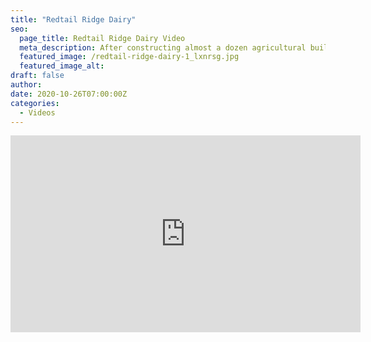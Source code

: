 ```yaml
---
title: "Redtail Ridge Dairy"
seo:
  page_title: Redtail Ridge Dairy Video
  meta_description: After constructing almost a dozen agricultural buildings on Redtail Ridge’s 1,250-cow dairy, Fox Structures proved to be a go-to source for the family farm’s expansion projects.
  featured_image: /redtail-ridge-dairy-1_lxnrsg.jpg
  featured_image_alt:
draft: false
author:
date: 2020-10-26T07:00:00Z
categories:
  - Videos
---
```


<div class="video-wrapper">
<iframe width="560" height="315" src="https://www.youtube.com/embed/U2e6zVpEVGc?si=mVqJ_fICIwcLW6DW" title="YouTube video player" frameborder="0" allow="accelerometer; autoplay; clipboard-write; encrypted-media; gyroscope; picture-in-picture; web-share" referrerpolicy="strict-origin-when-cross-origin" allowfullscreen></iframe>
</div>